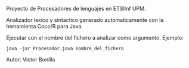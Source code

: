 Proyecto de Procesadores de lenguajes en ETSIInf UPM.

Analizador lexico y sintactico generado automaticamente con la herramienta Coco/R para Java.

Ejecutar con el nombre del fichero a analizar como argumento. Ejemplo:

`java -jar Procesador.java nombre_del_fichero`

Autor: Victor Bonilla